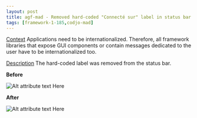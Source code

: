 ```yaml
---
layout: post
title: agf-mad - Removed hard-coded "Connecté sur" label in status bar
tags: [framework-1-185,codjo-mad]
---
```

<u>Context</u>
Applications need to be internationalized. Therefore, all framework libraries that expose GUI components or contain messages dedicated to the user have to be internationalized too.

<u>Description</u>
The hard-coded label was removed from the status bar.

**Before**

![Alt attribute text Here](attachments/statusbar_before.PNG)

**After**

![Alt attribute text Here](attachments/9412.PNG)
